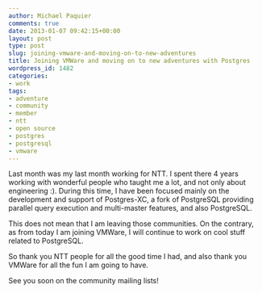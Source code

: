 ```yaml
---
author: Michael Paquier
comments: true
date: 2013-01-07 09:42:15+00:00
layout: post
type: post
slug: joining-vmware-and-moving-on-to-new-adventures
title: Joining VMWare and moving on to new adventures with Postgres
wordpress_id: 1482
categories:
- work
tags:
- adventure
- community
- member
- ntt
- open source
- postgres
- postgresql
- vmware
---
```


Last month was my last month working for NTT. I spent there 4 years working with wonderful people who taught me a lot, and not only about engineering :). During this time, I have been focused mainly on the development and support of Postgres-XC, a fork of PostgreSQL providing parallel query execution and multi-master features, and also PostgreSQL.

This does not mean that I am leaving those communities. On the contrary, as from today I am joining VMWare, I will continue to work on cool stuff related to PostgreSQL.

So thank you NTT people for all the good time I had, and also thank you VMWare for all the fun I am going to have.

See you soon on the community mailing lists!
